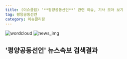 ```yaml
---
title: (이슈클립) '**평양공동선언**' 관련 이슈, 기사 모아 보기
tag: 평양공동선언
category: 이슈클리핑
---
```

![wordcloud](https://s3.ap-northeast-2.amazonaws.com/lyrics101-wordcloud/2018-09-19-1537326316.png)
![news_img](https://user-images.githubusercontent.com/42597476/44507050-1206f400-a6e4-11e8-8d98-7ffbfebb353f.png)
## **'**평양공동선언**'** 뉴스속보 검색결과

